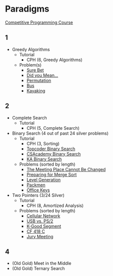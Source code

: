 # Paradigms

[Competitive Programming Course](https://github.com/SuprDewd/T-414-AFLV/tree/master/04_problem_solving_paradigms)

## 1
  * Greedy Algorithms
    * Tutorial
      * CPH (6, Greedy Algorithms)
    * Problem(s)
      * [Sure Bet](https://csacademy.com/contest/archive/task/sure-bet/)
      * [Did you Mean...](http://codeforces.com/contest/860/problem/A)
      * [Permutation](http://codeforces.com/problemset/problem/864/D)
      * [Bus](http://codeforces.com/problemset/problem/864/C)
      * [Kayaking](http://codeforces.com/problemset/problem/863/B)
        
## 2

  * Complete Search
    * Tutorial
      * CPH (5, Complete Search)
  * Binary Search (4 out of past 24 silver problems)
    * Tutorial
      * CPH (3, Sorting)
      * [Topcoder Binary Search](https://www.topcoder.com/community/data-science/data-science-tutorials/binary-search/)
      * [CSAcademy Binary Search](https://csacademy.com/lesson/binary_search)
      * [KA Binary Search](https://www.khanacademy.org/computing/computer-science/algorithms/binary-search/a/binary-search)
    * Problems (sorted by length)
      * [The Meeting Place Cannot Be Changed](http://codeforces.com/contest/782/problem/B) [](48)
      * [Preparing for Merge Sort](http://codeforces.com/contest/847/problem/B) [](53)
      * [Level Generation](http://codeforces.com/problemset/problem/818/F) [](54)
      * [Packmen](http://codeforces.com/contest/847/problem/E) [](57)
      * [Office Keys](http://codeforces.com/problemset/problem/830/A) [](60)
  * Two Pointers (3/24 Silver)
    * Tutorial
      * CPH (8, Amortized Analysis)
    * Problems (sorted by length)
      * [Cellular Network](http://codeforces.com/problemset/problem/702/C) [](48)
      * [USB vs. PS/2](http://codeforces.com/problemset/problem/762/B) [](53)
      * [K-Good Segment](http://codeforces.com/problemset/problem/616/D) [](53)
      * [CF 418 C](http://codeforces.com/problemset/problem/814/C) [](54)
      * [Jury Meeting](http://codeforces.com/problemset/problem/853/B) [](90)

## 4

  * (Old Gold) Meet in the Middle 
  * (Old Gold) Ternary Search
